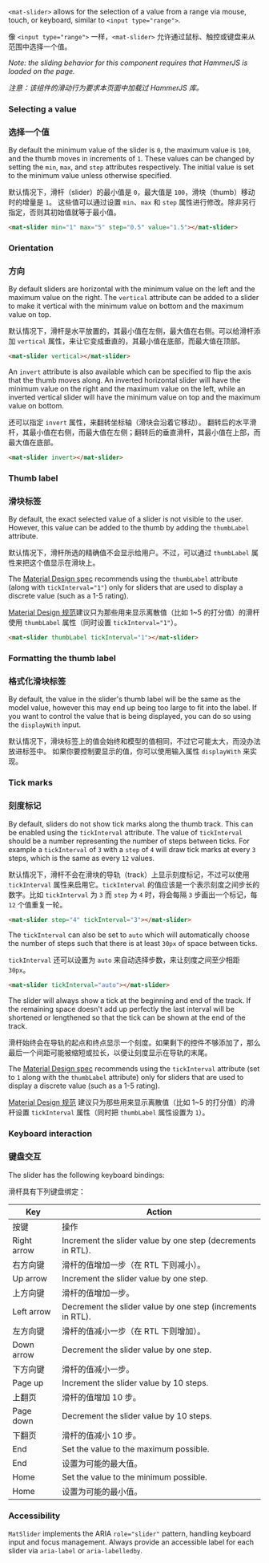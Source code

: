 `<mat-slider>` allows for the selection of a value from a range via mouse, touch, or keyboard,
similar to `<input type="range">`.

像 `<input type="range">` 一样，`<mat-slider>` 允许通过鼠标、触控或键盘来从范围中选择一个值。

<!-- example(slider-overview) -->

_Note: the sliding behavior for this component requires that HammerJS is loaded on the page._

*注意：该组件的滑动行为要求本页面中加载过 HammerJS 库。*

### Selecting a value

### 选择一个值

By default the minimum value of the slider is `0`, the maximum value is `100`, and the thumb moves
in increments of `1`. These values can be changed by setting the `min`, `max`, and `step` attributes
respectively. The initial value is set to the minimum value unless otherwise specified.

默认情况下，滑杆（slider）的最小值是 `0`，最大值是 `100`，滑块（thumb）移动时的增量是 `1`。
这些值可以通过设置 `min`、`max` 和 `step` 属性进行修改。除非另行指定，否则其初始值就等于最小值。

```html
<mat-slider min="1" max="5" step="0.5" value="1.5"></mat-slider>
```

### Orientation

### 方向

By default sliders are horizontal with the minimum value on the left and the maximum value on the
right. The `vertical` attribute can be added to a slider to make it vertical with the minimum value
on bottom and the maximum value on top.

默认情况下，滑杆是水平放置的，其最小值在左侧，最大值在右侧。可以给滑杆添加 `vertical` 属性，来让它变成垂直的，其最小值在底部，而最大值在顶部。

```html
<mat-slider vertical></mat-slider>
```

An `invert` attribute is also available which can be specified to flip the axis that the thumb moves
along. An inverted horizontal slider will have the minimum value on the right and the maximum value
on the left, while an inverted vertical slider will have the minimum value on top and the maximum
value on bottom.

还可以指定 `invert` 属性，来翻转坐标轴（滑块会沿着它移动）。
翻转后的水平滑杆，其最小值在右侧，而最大值在左侧；翻转后的垂直滑杆，其最小值在上部，而最大值在底部。

```html
<mat-slider invert></mat-slider>
```

### Thumb label

### 滑块标签

By default, the exact selected value of a slider is not visible to the user. However, this value can
be added to the thumb by adding the `thumbLabel` attribute.

默认情况下，滑杆所选的精确值不会显示给用户。不过，可以通过 `thumbLabel` 属性来把这个值显示在滑块上。

The [Material Design spec](https://material.io/design/components/sliders.html#discrete-slider) recommends using the
`thumbLabel` attribute (along with `tickInterval="1"`) only for sliders that are used to display a
discrete value (such as a 1-5 rating).

[Material Design 规范](https://material.io/design/components/sliders.html#discrete-slider)建议只为那些用来显示离散值（比如 1~5 的打分值）的滑杆使用 `thumbLabel` 属性（同时设置 `tickInterval="1"`）。

```html
<mat-slider thumbLabel tickInterval="1"></mat-slider>
```

### Formatting the thumb label

### 格式化滑块标签

By default, the value in the slider's thumb label will be the same as the model value, however this
may end up being too large to fit into the label. If you want to control the value that is being
displayed, you can do so using the `displayWith` input.

默认情况下，滑块标签上的值会始终和模型的值相同，不过它可能太大，而没办法放进标签中。
如果你要控制要显示的值，你可以使用输入属性 `displayWith` 来实现。

<!-- example(slider-formatting) -->

### Tick marks

### 刻度标记

By default, sliders do not show tick marks along the thumb track. This can be enabled using the
`tickInterval` attribute. The value of `tickInterval` should be a number representing the number
of steps between ticks. For example a `tickInterval` of `3` with a `step` of `4` will draw
tick marks at every `3` steps, which is the same as every `12` values.

默认情况下，滑杆不会在滑块的导轨（track）上显示刻度标记，不过可以使用 `tickInterval` 属性来启用它。`tickInterval` 的值应该是一个表示刻度之间步长的数字。比如 `tickInterval` 为 `3` 而 `step` 为 `4` 时，将会每隔 `3` 步画出一个标记，每 `12` 个值重复一轮。

```html
<mat-slider step="4" tickInterval="3"></mat-slider>
```

The `tickInterval` can also be set to `auto` which will automatically choose the number of steps
such that there is at least `30px` of space between ticks.

`tickInterval` 还可以设置为 `auto` 来自动选择步数，来让刻度之间至少相距 `30px`。

```html
<mat-slider tickInterval="auto"></mat-slider>
```

The slider will always show a tick at the beginning and end of the track. If the remaining space
doesn't add up perfectly the last interval will be shortened or lengthened so that the tick can be
shown at the end of the track.

滑杆始终会在导轨的起点和终点显示一个刻度。如果剩下的控件不够添加了，那么最后一个间距可能被缩短或拉长，以便让刻度显示在导轨的末尾。

The [Material Design spec](https://material.io/design/components/sliders.html#discrete-slider) recommends using the
`tickInterval` attribute (set to `1` along with the `thumbLabel` attribute) only for sliders that
are used to display a discrete value (such as a 1-5 rating).

[Material Design 规范](https://material.io/design/components/sliders.html#discrete-slider) 建议只为那些用来显示离散值（比如 1~5 的打分值）的滑杆设置 `tickInterval` 属性（同时把 `thumbLabel` 属性设置为 `1`）。

### Keyboard interaction

### 键盘交互

The slider has the following keyboard bindings:

滑杆具有下列键盘绑定：

| Key         | Action                                                                             |
|-------------|------------------------------------------------------------------------------------|
| 按键         | 操作                                                                             |
| Right arrow | Increment the slider value by one step (decrements in RTL).                        |
| 右方向键 | 滑杆的值增加一步（在 RTL 下则减小）。 |
| Up arrow    | Increment the slider value by one step.                                            |
| 上方向键 | 滑杆的值增加一步。 |
| Left arrow  | Decrement the slider value by one step (increments in RTL).                        |
| 左方向键 | 滑杆的值减小一步（在 RTL 下则增加）。 |
| Down arrow  | Decrement the slider value by one step.                                            |
| 下方向键  | 滑杆的值减小一步。 |
| Page up     | Increment the slider value by 10 steps.                                            |
| 上翻页 | 滑杆的值增加 10 步。 |
| Page down   | Decrement the slider value by 10 steps.                                            |
| 下翻页 | 滑杆的值减小 10 步。 |
| End         | Set the value to the maximum possible.                                             |
| End         | 设置为可能的最大值。 |
| Home        | Set the value to the minimum possible.                                             |
| Home        | 设置为可能的最小值。 |

### Accessibility

`MatSlider` implements the ARIA `role="slider"` pattern, handling keyboard input and focus
management. Always provide an accessible label for each slider via `aria-label` or
`aria-labelledby`.
